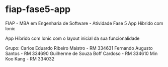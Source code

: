# fiap-fase5-app
FIAP - MBA em Engenharia de Software - Atividade Fase 5 App Híbrido com Ionic 

App Híbrido com Ionic com o layout inicial da sua funcionalidade

Grupo:
Carlos Eduardo Ribeiro Maistro - RM 334631
Fernando Augusto Santos - RM 334690
Guilherme de Souza Boff Cardoso - RM 334610
Min Koo Kang - RM 334032
